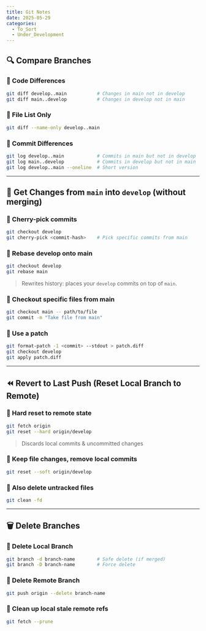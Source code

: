 ```yaml
---
title: Git Notes
date: 2025-05-29
categories:
  - To_Sort
  - Under_Development
---
```


## 🔍 Compare Branches

### 🔹 Code Differences

```bash
git diff develop..main           # Changes in main not in develop
git diff main..develop           # Changes in develop not in main
```

### 🔹 File List Only

```bash
git diff --name-only develop..main
```

### 🔹 Commit Differences

```bash
git log develop..main            # Commits in main but not in develop
git log main..develop            # Commits in develop but not in main
git log develop..main --oneline  # Short version
```

---

## 🔁 Get Changes from `main` into `develop` (without merging)

### 🔹 Cherry-pick commits

```bash
git checkout develop
git cherry-pick <commit-hash>    # Pick specific commits from main
```

### 🔹 Rebase develop onto main

```bash
git checkout develop
git rebase main
```

> Rewrites history: places your `develop` commits on top of `main`.

### 🔹 Checkout specific files from main

```bash
git checkout main -- path/to/file
git commit -m "Take file from main"
```

### 🔹 Use a patch

```bash
git format-patch -1 <commit> --stdout > patch.diff
git checkout develop
git apply patch.diff
```

---

## ⏪ Revert to Last Push (Reset Local Branch to Remote)

### 🔹 Hard reset to remote state

```bash
git fetch origin
git reset --hard origin/develop
```

> Discards local commits & uncommitted changes

### 🔹 Keep file changes, remove local commits

```bash
git reset --soft origin/develop
```

### 🔹 Also delete untracked files

```bash
git clean -fd
```

---

## 🗑️ Delete Branches

### 🔹 Delete Local Branch

```bash
git branch -d branch-name        # Safe delete (if merged)
git branch -D branch-name        # Force delete
```

### 🔹 Delete Remote Branch

```bash
git push origin --delete branch-name
```

### 🔹 Clean up local stale remote refs

```bash
git fetch --prune
```
